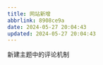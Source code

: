 ```yaml
---
title: 网站新增
abbrlink: 8908ce9a
date: 2024-05-27 20:04:43
updated: 2024-05-27 20:04:43
---
```


新建主题中的评论机制
